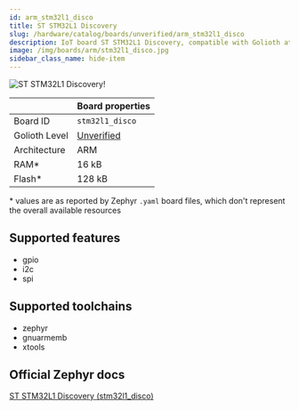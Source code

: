 ```yaml
---
id: arm_stm32l1_disco
title: ST STM32L1 Discovery
slug: /hardware/catalog/boards/unverified/arm_stm32l1_disco
description: IoT board ST STM32L1 Discovery, compatible with Golioth at unverified level.
image: /img/boards/arm/stm32l1_disco.jpg
sidebar_class_name: hide-item
---
```


[//]: # (This is an auto-generated file, do not edit! Changes to it will be lost upon re-generation)

![ST STM32L1 Discovery!](/img/boards/arm/stm32l1_disco.jpg "ST STM32L1 Discovery")

|                | Board properties     |
| -------------  | -------------------- |
| Board ID       | `stm32l1_disco` |
| Golioth Level  | [Unverified](/hardware#unverified-boards) |
| Architecture   | ARM |
| RAM*           | 16 kB |
| Flash*         | 128 kB |

\* values are as reported by Zephyr `.yaml` board files, which don't represent the overall available resources



## Supported features

* gpio
* i2c
* spi

## Supported toolchains

* zephyr
* gnuarmemb
* xtools

## Official Zephyr docs

[ST STM32L1 Discovery (stm32l1_disco)](https://docs.zephyrproject.org/latest/boards/arm/stm32l1_disco/doc/index.html)

